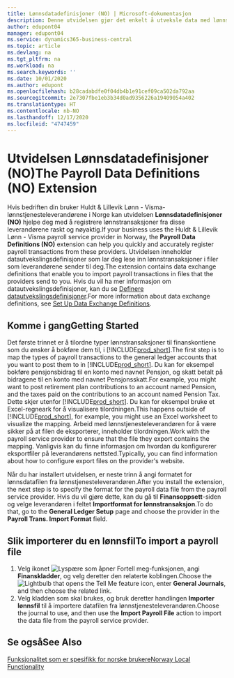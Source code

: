 ```yaml
---
title: Lønnsdatadefinisjoner (NO) | Microsoft-dokumentasjon
description: Denne utvidelsen gjør det enkelt å utveksle data med lønnstjenesteleverandøren i Norge.
author: edupont04
manager: edupont04
ms.service: dynamics365-business-central
ms.topic: article
ms.devlang: na
ms.tgt_pltfrm: na
ms.workload: na
ms.search.keywords: ''
ms.date: 10/01/2020
ms.author: edupont
ms.openlocfilehash: b28cadabdfe0f04db4b1e91cef09ca502da792aa
ms.sourcegitcommit: 2e7307fbe1eb3b34d0ad9356226a19409054a402
ms.translationtype: HT
ms.contentlocale: nb-NO
ms.lasthandoff: 12/17/2020
ms.locfileid: "4747459"
---
```

# <a name="the-payroll-data-definitions-no-extension"></a><span data-ttu-id="e2af9-103">Utvidelsen Lønnsdatadefinisjoner (NO)</span><span class="sxs-lookup"><span data-stu-id="e2af9-103">The Payroll Data Definitions (NO) Extension</span></span>

<span data-ttu-id="e2af9-104">Hvis bedriften din bruker Huldt & Lillevik Lønn - Visma-lønnstjenesteleverandørene i Norge kan utvidelsen **Lønnsdatadefinisjoner (NO)** hjelpe deg med å registrere lønnstransaksjoner fra disse leverandørene raskt og nøyaktig.</span><span class="sxs-lookup"><span data-stu-id="e2af9-104">If your business uses the Huldt & Lillevik Lønn - Visma payroll service provider in Norway, the **Payroll Data Definitions (NO)** extension can help you quickly and accurately register payroll transactions from these providers.</span></span> <span data-ttu-id="e2af9-105">Utvidelsen inneholder datautvekslingsdefinisjoner som lar deg lese inn lønnstransaksjoner i filer som leverandørene sender til deg.</span><span class="sxs-lookup"><span data-stu-id="e2af9-105">The extension contains data exchange definitions that enable you to import payroll transactions in files that the providers send to you.</span></span> <span data-ttu-id="e2af9-106">Hvis du vil ha mer informasjon om datautvekslingsdefinisjoner, kan du se [Definere datautvekslingsdefinisjoner](../../across-how-to-set-up-data-exchange-definitions.md).</span><span class="sxs-lookup"><span data-stu-id="e2af9-106">For more information about data exchange definitions, see [Set Up Data Exchange Definitions](../../across-how-to-set-up-data-exchange-definitions.md).</span></span>   

## <a name="getting-started"></a><span data-ttu-id="e2af9-107">Komme i gang</span><span class="sxs-lookup"><span data-stu-id="e2af9-107">Getting Started</span></span>

<span data-ttu-id="e2af9-108">Det første trinnet er å tilordne typer lønnstransaksjoner til finanskontiene som du ønsker å bokføre dem til, i [!INCLUDE[prod_short](../../includes/prod_short.md)].</span><span class="sxs-lookup"><span data-stu-id="e2af9-108">The first step is to map the types of payroll transactions to the general ledger accounts that you want to post them to in [!INCLUDE[prod_short](../../includes/prod_short.md)].</span></span> <span data-ttu-id="e2af9-109">Du kan for eksempel bokføre pensjonsbidrag til en konto med navnet Pensjon, og skatt betalt på bidragene til en konto med navnet Pensjonsskatt.</span><span class="sxs-lookup"><span data-stu-id="e2af9-109">For example, you might want to post retirement plan contributions to an account named Pension, and the taxes paid on the contributions to an account named Pension Tax.</span></span> <span data-ttu-id="e2af9-110">Dette skjer utenfor [!INCLUDE[prod_short](../../includes/prod_short.md)]. Du kan for eksempel bruke et Excel-regneark for å visualisere tilordningen.</span><span class="sxs-lookup"><span data-stu-id="e2af9-110">This happens outside of [!INCLUDE[prod_short](../../includes/prod_short.md)], for example, you might use an Excel worksheet to visualize the mapping.</span></span> <span data-ttu-id="e2af9-111">Arbeid med lønnstjenesteleverandøren for å være sikker på at filen de eksporterer, inneholder tilordningen.</span><span class="sxs-lookup"><span data-stu-id="e2af9-111">Work with the payroll service provider to ensure that the file they export contains the mapping.</span></span> <span data-ttu-id="e2af9-112">Vanligvis kan du finne informasjon om hvordan du konfigurerer eksportfiler på leverandørens nettsted.</span><span class="sxs-lookup"><span data-stu-id="e2af9-112">Typically, you can find information about how to configure export files on the provider's website.</span></span>  

<span data-ttu-id="e2af9-113">Når du har installert utvidelsen, er neste trinn å angi formatet for lønnsdatafilen fra lønnstjenesteleverandøren.</span><span class="sxs-lookup"><span data-stu-id="e2af9-113">After you install the extension, the next step is to specify the format for the payroll data file from the payroll service provider.</span></span> <span data-ttu-id="e2af9-114">Hvis du vil gjøre dette, kan du gå til **Finansoppsett**-siden og velge leverandøren i feltet **Importformat for lønnstransaksjon**.</span><span class="sxs-lookup"><span data-stu-id="e2af9-114">To do that, go to the **General Ledger Setup** page and choose the provider in the **Payroll Trans. Import Format** field.</span></span>  

## <a name="to-import-a-payroll-file"></a><span data-ttu-id="e2af9-115">Slik importerer du en lønnsfil</span><span class="sxs-lookup"><span data-stu-id="e2af9-115">To import a payroll file</span></span>

1.  <span data-ttu-id="e2af9-116">Velg ikonet ![Lyspære som åpner Fortell meg-funksjonen](../../media/ui-search/search_small.png "Fortell hva du vil gjøre"), angi **Finanskladder**, og velg deretter den relaterte koblingen.</span><span class="sxs-lookup"><span data-stu-id="e2af9-116">Choose the ![Lightbulb that opens the Tell Me feature](../../media/ui-search/search_small.png "Tell me what you want to do") icon, enter **General Journals**, and then choose the related link.</span></span>   
2.  <span data-ttu-id="e2af9-117">Velg kladden som skal brukes, og bruk deretter handlingen **Importer lønnsfil** til å importere datafilen fra lønnstjenesteleverandøren.</span><span class="sxs-lookup"><span data-stu-id="e2af9-117">Choose the journal to use, and then use the **Import Payroll File** action to import the data file from the payroll service provider.</span></span>  

## <a name="see-also"></a><span data-ttu-id="e2af9-118">Se også</span><span class="sxs-lookup"><span data-stu-id="e2af9-118">See Also</span></span>
[<span data-ttu-id="e2af9-119">Funksjonalitet som er spesifikk for norske brukere</span><span class="sxs-lookup"><span data-stu-id="e2af9-119">Norway Local Functionality</span></span>](norway-local-functionality.md)   
